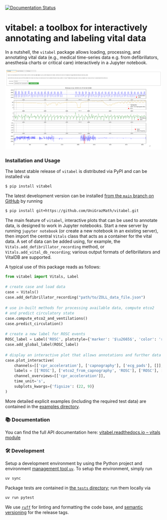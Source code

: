 [![Documentation Status](https://readthedocs.org/projects/vitabel/badge/?version=latest)](https://vitabel.readthedocs.io/en/latest/autoapi/vitabel/vitals/index.html)


# vitabel: a toolbox for interactively annotating and labeling vital data

In a nutshell, the `vitabel` package allows loading, processing, and annotating vital
data (e.g., medical time-series data e.g. from defibrillators, anesthesia charts or critical care) interactively in a Jupyter notebook.

![vitabel annotation screenshot](assets/vitabel-demo.png)

### Installation and Usage

The latest stable release of `vitabel` is distributed via PyPI and can be installed via
```sh
$ pip install vitabel
```

The latest development version can be installed [from the `main` branch on
GitHub](https://github.com/UniGrazMath/vitabel) by running
```sh
$ pip install git+https://github.com/UniGrazMath/vitabel.git
```

The main feature of `vitabel`, interactive plots that can be used to annotate data,
is designed to work in Jupyter notebooks. Start a new server by running `jupyter notebook`
(or create a new notebook in an existing server), then import the central `Vitals` class
that acts as a container for the vital data. A set of data can be added using, for example,
the `Vitals.add_defibrillator_recording` method, or `Vitals.add_vital_db_recording`; various output formats of defibrillators
and VitalDB are supported.  

A typical use of this package reads as follows:

```py
from vitabel import Vitals, Label

# create case and load data
case = Vitals()
case.add_defibrillator_recording("path/to/ZOLL_data_file.json")

# use in-built methods for processing available data, compute etco2
# and predict circulatory state
case.compute_etco2_and_ventilations()
case.predict_circulation()

# create a new label for ROSC events
ROSC_label = Label('ROSC', plotstyle={'marker': '$\u2665$', 'color': 'red', 'ms': 10, 'linestyle': ''})
case.add_global_label(ROSC_label)

# display an interactive plot that allows annotations and further data adjustments
case.plot_interactive(
    channels=[['cpr_acceleration'], ['capnography'], ['ecg_pads'], []],
    labels = [['ROSC'], ['etco2_from_capnography', 'ROSC'], ['ROSC'], ['ROSC', 'rosc_probability']],
    channel_overviews=[['cpr_acceleration']],
    time_unit='s',
    subplots_kwargs={'figsize': (22, 9)}
)
```

More detailed explicit examples (including the required test data) are
contained in the [examples directory](/examples/).

### 📚 Documentation

You can find the full API documentation here: [vitabel.readthedocs.io – vitals module](https://vitabel.readthedocs.io/en/latest/autoapi/vitabel/vitals/index.html)

### 🛠️ Development

Setup a development environment by using the Python project and environment [management
tool `uv`](https://docs.astral.sh/uv/). To setup the environment, simply run
```sh
uv sync
```

Package tests are contained in [the `tests` directory](/tests/); run them locally via
```sh
uv run pytest
```

We use [`ruff`](https://docs.astral.sh/ruff/) for linting and formatting the code base,
and [semantic versioning](https://semver.org/) for the release tags.
